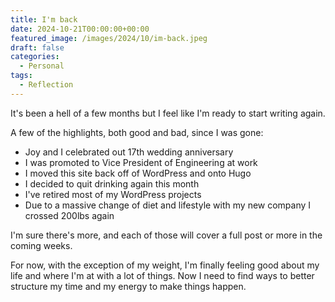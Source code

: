 ```yaml
---
title: I'm back
date: 2024-10-21T00:00:00+00:00
featured_image: /images/2024/10/im-back.jpeg
draft: false
categories:
  - Personal
tags:
  - Reflection
---
```


It's been a hell of a few months but I feel like I'm ready to start writing again.

A few of the highlights, both good and bad, since I was gone:

*   Joy and I celebrated out 17th wedding anniversary
*   I was promoted to Vice President of Engineering at work
*   I moved this site back off of WordPress and onto Hugo
*   I decided to quit drinking again this month
*   I've retired most of my WordPress projects
*   Due to a massive change of diet and lifestyle with my new company I crossed 200lbs again

I'm sure there's more, and each of those will cover a full post or more in the coming weeks.

For now, with the exception of my weight, I'm finally feeling good about my life and where I'm at with a lot of things. Now I need to find ways to better structure my time and my energy to make things happen.
